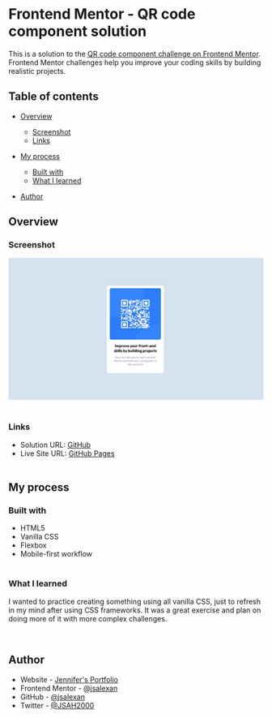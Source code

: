 # Frontend Mentor - QR code component solution

This is a solution to the [QR code component challenge on Frontend Mentor](https://www.frontendmentor.io/challenges/qr-code-component-iux_sIO_H). Frontend Mentor challenges help you improve your coding skills by building realistic projects. 

## Table of contents

- [Overview](#overview)
  - [Screenshot](#screenshot)
  - [Links](#links)
- [My process](#my-process)
  - [Built with](#built-with)
  - [What I learned](#what-i-learned)

- [Author](#author)


## Overview

### Screenshot

![Screenshot](/images/Screenshot%20(331).png)
<br><br>

### Links

- Solution URL: [GitHub](https://github.com/jsalexan/QR-code-component)
- Live Site URL: [GitHub Pages](https://your-live-site-url.com)
<br><br>

## My process

### Built with

- HTML5
- Vanilla CSS
- Flexbox
- Mobile-first workflow
<br><br>

### What I learned

I wanted to practice creating something using all vanilla CSS, just to refresh in my mind after using CSS frameworks. It was a great exercise and plan on doing more of it with more complex challenges.

<br>

## Author

- Website - [Jennifer's Portfolio](https://portfolio-jah.herokuapp.com/)
- Frontend Mentor - [@jsalexan](https://www.frontendmentor.io/profile/jsalexan)
- GitHub - [@jsalexan](https://github.com/jsalexan)
- Twitter - [@JSAH2000](https://www.twitter.com/JSAH2000)


